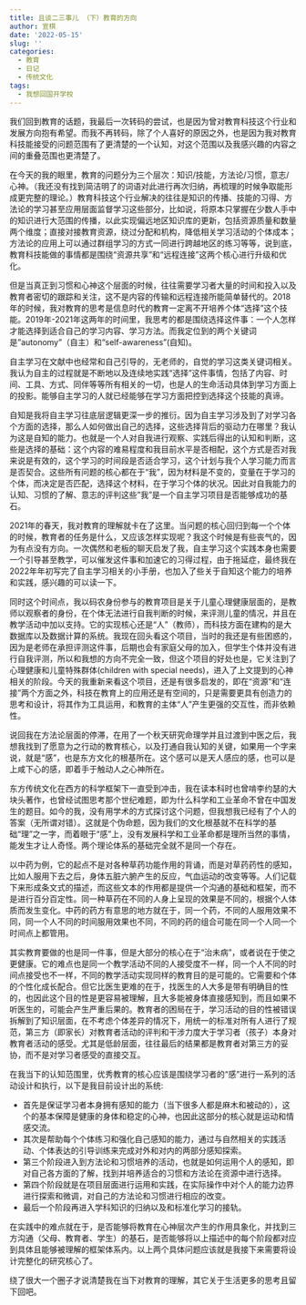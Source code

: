 ```yaml
---
title: 且谈二三事儿 （下）教育的方向
author: 宣棋
date: '2022-05-15'
slug: ''
categories:
  - 教育
  - 日记
  - 传统文化
tags:
  - 我想回国开学校
---
```

我们回到教育的话题，我最后一次转码的尝试，也是因为曾对教育科技这个行业和发展方向抱有希望。而我不再转码，除了个人喜好的原因之外，也是因为我对教育科技能接受的问题范围有了更清楚的一个认知，对这个范围以及我感兴趣的内容之间的重叠范围也更清楚了。

在今天的我的眼里，教育的问题分为三个层次：知识/技能，方法论/习惯，意志/心神。（我还没有找到简洁明了的词语对此进行再次归纳，再梳理的时候争取能形成更完整的理论。）教育科技这个行业解决的往往是知识的传播、技能的习得、方法论的学习甚至应用层面监督学习这些部分，比如说，将原本只掌握在少数人手中的知识进行大范围的传播，以此实现偏远地区知识库的更新，包括资源质量和数量两个维度；直接对接教育资源，绕过分配和机构，降低相关学习活动的个体成本；方法论的应用上可以通过群组学习的方式一同进行跨越地区的练习等等，说到底，教育科技能做的事情都是围绕“资源共享”和“远程连接”这两个核心进行升级和优化。

但是当真正到习惯和心神这个层面的时候，往往需要学习者大量的时间和投入以及教育者密切的跟踪和关注，这不是内容的传输和远程连接所能简单替代的。2018年的时候，我对教育的思考是信息时代的教育一定离不开培养个体“选择”这个技能。2019年-2021年这两年的时间里，我思考的都是围绕选择这件事：一个人怎样才能选择到适合自己的学习内容、学习方法。而我定位到的两个关键词是”autonomy”（自主）和“self-awareness”(自知)。

自主学习在文献中也经常和自己引导的，无老师的，自觉的学习这类关键词相关。我认为自主的过程就是不断地以及连续地实践“选择”这件事情，包括了内容、时间、工具、方式、同伴等等所有相关的一切，也是人的生命活动具体到学习方面上的投影。能够自主学习的人就已经能够在学习方面把控到选择这个技能的真谛。

自知是我将自主学习往底层逻辑更深一步的推衍。因为自主学习涉及到了对学习各个方面的选择，那么人如何做出自己的选择，这些选择背后的驱动力在哪里？我认为这是自知的能力。也就是一个人对自我进行观察、实践后得出的认知和判断，这些是选择的基础：这个内容的难易程度和我目前水平是否相配，这个方式是否对我来说是有效的，这个学习的时间段是否适合学习，这个计划与我个人学习能力而言是否契合。这些所有问题的核心都在于“我”，因为材料是不变的，变量在于学习的个体，而决定是否匹配，选择这个材料，在于学习个体的状况。因此对自我能力的认知、习惯的了解、意志的评判这些”我”是一个自主学习项目是否能够成功的基石。

2021年的春天，我对教育的理解就卡在了这里。当问题的核心回归到每一个个体的时候，教育者的任务是什么，又应该怎样实现呢？我这个时候是有些丧气的，因为有点没有方向。一次偶然和老板的聊天启发了我，自主学习这个实践本身也需要一个引导甚至教学，可以催发这件事和加速它的习得过程，由于拖延症，最终我在2022年年初写完了自主学习相关的小手册，也加入了些关于自知这个能力的培养和实践，感兴趣的可以读一下。

同时这个时间点，我以码农身份参与的教育项目是关于儿童心理健康层面的，是教师以观察者的身份，在个体无法进行自我判断的时候，来评测儿童的情况，并且在教学活动中加以支持。它的实现核心还是“人”（教师），而科技方面在建构的是大数据库以及数据计算的系统。我现在回头看这个项目，当时的我还是有些困惑的，因为是老师在承担评测这件事，后期也会有家庭父母的加入，但学生个体并没有进行自我评测，所以和我想的方向不完全一致，但这个项目的好处也是，它关注到了心理健康和儿童特殊群体(children with special needs)，进入了上文提到的心神相关的阶段。今天的我重新来看这个项目，还是有很多启发的，即在“资源”和“连接”两个方面之外，科技在教育上的应用还是有空间的，只是需要更具有创造力的思考和设计，将其作为工具运用，和教育的主体“人”产生更强的交互性，而非依赖性。

说回我在方法论层面的停滞，在用了一个秋天研究命理学并且过渡到中医之后，我想我找到了愿意为之行动的教育核心，以及打通自我认知的关键，如果用一个字来说，就是“感”，也是东方文化的根基所在。这个感可以是天人感应的感，也可以是上咸下心的感，即着手于触动人之心神所在。

东方传统文化在西方的科学框架下一直受到冲击，我在读本科时也曾啃李约瑟的大块头著作，也曾经试图思考那个世纪难题，即为什么科学和工业革命不曾在中国发生的题目。如今的我，没有用学术的方式探讨这个问题，但我想我已经有了个人的答案（无所谓对错）。这就是个伪命题，因为我们的文化根基就不在科学的基础“理”之一字，而着眼于“感”上，没有发展科学和工业革命都是理所当然的事情，能发生才让人奇怪。两个理论体系的基础完全就不是同一个存在。

以中药为例，它的起点不是对各种草药功能作用的背诵，而是对草药药性的感知，比如人服用下去之后，身体五脏六腑产生的反应，气血运动的改变等等。人们记载下来形成条文式的描述，而这些文本的作用都是提供一个沟通的基础和框架，而不是进行百分百定性。同一种草药在不同的人身上呈现的效果是不同的，根据个人体质而发生变化。中药的药方有意思的地方就在于，同一个药，不同的人服用效果不同，同一个人不同的时间服用效果也不同，不同的药的组合可能在同一个人同一个时间点上都管用。

其实教育要做的也是同一件事，但是大部分的核心在于“治未病”，或者说在于使之更健康。它的难点也是同一个教学活动不同的人接受度不一样，同一个人不同的时间点接受也不一样，不同的教学活动实现同样的教育目的是可能的。它需要和个体的个性化成长配合。但它比医生更难的在于，找医生的人大多是带有明确目的性的，也因此这个目的性是更容易被理解，且大多能被身体直接感知到，而且如果不听医生的，可能会产生严重后果的。教育者的困局在于，学习活动的目的性被错误拆解到了知识层面，在不考虑个体差异的情况下，用统一的标准对所有人进行了规范，第三方（即家长）对教育者活动的评判和干涉力度大于学习者（孩子）本身对教育者活动的感受。尤其是低龄层面，往往最后的结果都是教育者对第三方的妥协，而不是对学习者感受的直接交互。

在我当下的认知范围里，优秀教育的核心应该是围绕学习者的“感”进行一系列的活动设计和执行，以下是我目前设计出的系统:
- 首先是保证学习者本身拥有感知的能力（当下很多人都是麻木和被动的），这个的基本保障是健康的身体和稳定的心神，也因此这部分的核心就是运动和情感交流。
- 其次是帮助每个个体练习和强化自己感知的能力，通过与自然相关的实践活动、个体表达的引导训练来完成对外和对内的两部分感知探索。
- 第三个阶段进入到方法论和习惯培养的活动，也就是如何运用个人的感知，即对自己各方面的了解，找到并培养适合的习惯和方法论在资源中进行选择。
- 第四个阶段就是在项目层面进行运用和实践，在实际操作中对个人的能力边界进行探索和微调，对自己的方法论和习惯进行相应的改变。
- 最后一个阶段再进入学科知识的归纳以及和标准化学习的接轨。

在实践中的难点就在于，是否能够将教育在心神层次产生的作用具象化，并找到三方沟通（父母、教育者、学生）的基石，是否能够将以上描述中的每个阶段都对应到具体且能够被理解的框架体系内。以上两个具体问题应该就是我接下来需要将设计完整化的研究核心了。

绕了很大一个圈子才说清楚我在当下对教育的理解，其它关于生活更多的思考且留下回吧。

